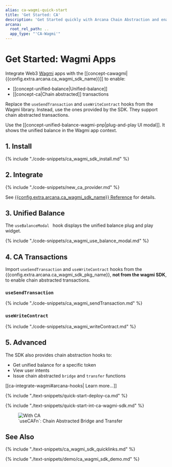 ```yaml
---
alias: ca-wagmi-quick-start
title: 'Get Started: CA'
description: 'Get Started quickly with Arcana Chain Abstraction and enable unified balance for users in Wagmi apps. Learn how to integrate Arcana CA Wagmi SDK.'
arcana:
  root_rel_path: ..
  app_type: "'CA-Wagmi'"
---
```


# Get Started: Wagmi Apps

Integrate Web3 [Wagmi](https://wagmi.sh/) apps with the
[[concept-cawagmi|{{config.extra.arcana.ca_wagmi_sdk_name}}]] to enable:

* [[concept-unified-balance|Unified-balance]]
* [[concept-ca|Chain abstracted]] transactions

Replace the `useSendTransaction` and `useWriteContract` hooks from the Wagmi library.
Instead, use the ones provided by the SDK. They support chain abstracted transactions.

Use the [[concept-unified-balance-wagmi-pnp|plug-and-play UI modal]].
It shows the unified balance in the Wagmi app context.

## 1. Install

{% include "./code-snippets/ca_wagmi_sdk_install.md" %}

## 2. Integrate

{% include "./code-snippets/new_ca_provider.md" %}

See [{{config.extra.arcana.ca_wagmi_sdk_name}} Reference]({{config.extra.arcana.ca_wagmi_sdk_ref_url}}) for details.

## 3. Unified Balance

The `useBalanceModal ` hook displays the unified balance plug and play widget.

{% include "./code-snippets/ca_wagmi_use_balance_modal.md" %}

## 4. CA Transactions

Import `useSendTransaction` and `useWriteContract` hooks from the
{{config.extra.arcana.ca_wagmi_sdk_pkg_name}}, **not from the wagmi SDK**, to
enable chain abstracted transactions.

### `useSendTransaction`

{% include "./code-snippets/ca_wagmi_sendTransaction.md" %}

### `useWriteContract`

{% include "./code-snippets/ca_wagmi_writeContract.md" %}

## 5. Advanced

The SDK also provides chain abstraction hooks to:

* Get unified balance for a specific token
* View user intents
* Issue chain abstracted `bridge` and `transfer` functions 

[[ca-integrate-wagmi#arcana-hooks| Learn more...]]

{% include "./text-snippets/quick-start-deploy-ca.md" %}

{% include "./text-snippets/quick-start-int-ca-wagmi-sdk.md" %}

<figure markdown="span">
  <img class="width_85pc an-screenshots-noeffects width_50pc" alt="With CA" src="{{config.extra.arcana.img_dir}}/ca-sdk-example-bridge-transfer.{{config.extra.arcana.img_gif}}"/>
  <figcaption>`useCAFn`: Chain Abstracted Bridge and Transfer </figcaption>
</figure>

## See Also

{% include "./text-snippets/ca_wagmi_sdk_quicklinks.md" %}

{% include "./text-snippets/demo/ca_wagmi_sdk_demo.md" %}
